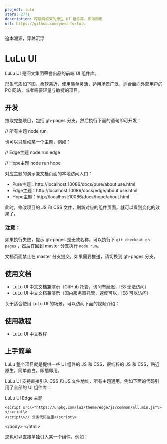 ```yaml
---
project: lulu
stars: 2771
description: 跨端跨框架的原生 UI 组件库，即插即用
url: https://github.com/yued-fe/lulu
---
```


追本溯源，穿越沉浮

LuLu UI
=======

LuLu UI 是阅文集团荣誉出品的前端 UI 组件库。

形象气质如下图，柔软亲近，使用简单灵活，适用场景广泛，适合面向外部用户的 PC 网站，或者需要轻量与敏捷的项目。

开发
--

拉取完整项目，包括 gh-pages 分支，然后执行下面的语句即可开发：

// 所有主题
node run

也可以只启动某一个主题，例如：

// Edge主题
node run edge

// Hope主题
node run hope

对应主题的演示兼文档页面的本地访问入口：

-   Pure主题：http://localhost:10086/docs/pure/about.use.html
-   Edge主题：http://localhost:10086/docs/edge/about.use.html
-   Hope主题：http://localhost:10086/docs/hope/about.html

此时，修改项目的 JS 和 CSS 文件，刷新对应的组件页面，就可以看到变化的效果了。

### 注意：

如果执行失败，提示 gh-pages 是无效名称，可以执行下 `git checkout gh-pages` ，然后在回到 master 分支执行 `node run`。

文档页面禁止在 master 分支提交，如果需要推送，请切换到 gh-pages 分支。

使用文档
----

-   LuLu UI 中文文档兼演示（GitHub 托管，访问有延迟，IE8 无法访问）
-   LuLu UI 中文文档兼演示（国内服务器托管，速度可以，IE8 可以访问）

关于适合使用 LuLu UI 的场景，可以访问下面的视频介绍：

使用教程
----

-   LuLu UI 中文教程

上手简单
----

LuLu 整个项目就是提供一些 UI 组件的 JS 和 CSS，很纯粹的 JS 和 CSS，贴近原生，简单直白，即插即用。

LuLu UI 支持直接引入 CSS 和 JS 文件地址，所有主题通用，例如下面的代码引用了全部的 UI 组件库：

<!DOCTYPE html\>
<html lang\="zh"\>
<head\>
    <meta charset\="UTF-8"\>
    <meta http-equiv\="X-UA-Compatible" content\="IE=edge"\>
    <meta name\="viewport" content\="width=device-width, initial-scale=1.0"\>
    <title\>LuLu UI Edge 主题</title\>
    <link rel\="stylesheet" href\="https://unpkg.com/lu2/theme/edge/css/common/ui.min.css"\>
</head\>
<body\>
    <!-- 
      组件使用这里 
    -->

    <script src\="https://unpkg.com/lu2/theme/edge/js/common/all.min.js"\></script\>
    <script\>// 业务代码这里</script\>
</body\>
</html\>

您也可以直接单独引入某一个组件，例如：

<link rel\="stylesheet" href\="https://unpkg.com/lu2/theme/edge/css/common/ui/Dialog.css"\>

<script src\="https://unpkg.com/lu2/theme/edge/js/common/ui/Dialog.js"\></script\>

Edge 主题还支持浏览器原生的 import 引入，例如：

<script type\="module"\>
import Dialog from 'https://unpkg.com/lu2/theme/edge/js/common/ui/Dialog.js';
</script\>

也支持 npm install 后作为包文件使用，例如：

import Dialog from 'lu2/theme/edge/js/common/ui/Dialog.js';

或者是在业务代码中动态引入：

import('lu2/theme/edge/js/common/ui/Dialog.js');

LuLu UI 基于原生 HTML 特性构建，因此使用的时候 HTML 还是原来的 HTML，CSS 还是原来的 CSS，无需掌握流行概念，参照文档，复制复制，粘贴粘贴，效果就出来了。

由于 LuLu UI 中的代码基础，结构简单，没有炫技成分，也没有复杂技巧，因此非常适合新人的学习。

使用场景广泛
------

LuLu UI 既保留了传统插件即插即用的特性，也支持适合多人合作的模块化加载方式，因此适用场景更加广泛。

-   单人完成的某个简单运营活动页，需要个弹框提示功能，可以直接引入 LuLu UI 中的 Dialog.js，就可以使用了。
-   某网站看中了 LuLu UI 某一个组件，例如日期选择功能，想拿过来使用，`<script>` 引入日期选择JS，然后就可以使用了。
-   对于多人合作大型项目，可以基于 AMD/CMD 规范，或者 ES6 原生的 import/export 进行模块化加载与开发。
-   对于 Vue 或者 React 项目，想要使用某个组件，但又不希望引入一大堆东西，则 LuLu UI 非常合适，支持 Vue/React 单独引入（见下方使用示意）。

#### 在Vue/React中使用

安装：

npm install lu2

Vue/React项目建议使用Edge主题。

在 Vue-CLI 环境中：

<script\>
import Dialog from 'lu2/theme/edge/js/common/ui/Dialog'
</script\>

<style src\="lu2/theme/edge/css/common/ui/Button.css"\></style\>
<style src\="lu2/theme/edge/css/common/ui/Dialog.css"\></style\>

React 框架中：

import "lu2/theme/edge/css/common/ui/Button.css";
import "lu2/theme/edge/css/common/ui/Dialog.css";
import Dialog from "lu2/theme/edge/js/common/ui/Dialog.js";

Svelte 框架中：

import Dialog from 'lu2/theme/edge/js/common/ui/Dialog.js';
// 或者全局引入
// import 'lu2/theme/edge/js/common/all.js';
import 'lu2/theme/edge/css/common/ui.css';

成熟
--

LuLu UI 诞生于 2015 年，非 KPI 项目，服务于真实业务场景，会一直不断迭代，不要担心遇到问题会无人问津。

开源是件严肃的事情，LuLu UI 一直认为，如果组件还没有达到不动如山的境地，那就应该继续埋头打磨。这么多年过去了，LuLu UI 经过阅文集团对内对外近20个大中小型项目的实践与打磨，无论是交互细节还是代码本身细节，LuLu UI 现在都已经可以做到不显山露水了。

体验
--

LuLu UI 支持高清屏幕，支持辅助阅读设备无障碍访问，以及不少 UI 框架忽略的键盘无障碍访问。

借助扎实的前端基础知识，LuLu UI 有着很多创新的细节打磨，举个例子：如果用户是通过鼠标点击按钮打开的弹框，则弹框界面平平无奇；如果用户是通过 ENTER 回车键点击按钮打开的弹框，则弹框中的按钮默认会 `outline` 高亮！

这样的细节处理对于 C 端产品颇有价值。

快速了解项目目录结构
----------

所有资源都在 `/theme/` 目录下，目前支持4个主题：

-   Modern 主题  
    基于 jQuery，兼容 IE7+，针对 PC 网站。分 sass, css 和 js 3个目录，如果你不想要 sass，那这个文件夹就不用管。图片资源在 css 目录下。
-   Peak 主题  
    基于 jQuery，兼容 IE8+，针对PC网站。分 sass, css 和 js 3个目录，如果你不想要 sass，那这个文件夹就不用管。图片资源在 css 目录下。
-   Pure 主题  
    原生 JavaScript 编写，兼容 IE9+，PC，Mobile 网站通用。分 css 和 js 2个目录，没有图片资源目录，所有图像 CSS 内联。
-   Edge 主题  
    原生 JavaScript 编写，ES6 module，兼容现代浏览器，PC，Mobile 网站通用，Vue、Preact、React全兼容，是面向未来的现代 Web 组件库，目前主力维护主题，所有组件免初始化即可使用。
-   Hope 主题  
    原生 JavaScript 编写，ES6 module，技术前沿，移动端适用。

组件分 ui 和 comp 两个目录，前者是 UI 组件，后者是基于 UI 组件整合的前端解决方案。

更具体信息可以参见：

-   文档-使用与发布（Pure主题）
-   文档-使用与发布（Edge主题）
-   文档-设计思考（Hope主题）

文档在 gh-pages 分支。

另外，本 git 只展示了输出版本，原始 git 项目在公司内部，测试目录并未对外，并不是说本项目没有测试用例，以及 theme 中的 CSS 和 JS 文件就是开发版本，非编译版本，fork 项目后可直接二次开发。

项目成员
----

排名不分先后：nanaSun，ziven27，lennonover，wiia, popeyesailorman, 5ibinbin, littleLionGuoQing, peter006qi, HSDPA-wen, ShineaSYR, xiaoxiao78, zhangxinxu

其他说明
----

因为 IE7 大势已去，目前 modern 主题已停止维护。

组件均有测试（Hope主题除外），不过在内部项目中，没有对外。

LuLu UI 的设计理念、使用方式不同于常规 UI 组件库。

LuLu UI 没有版本概念，均以发包日期作为版本号。

* * *

MIT License
